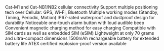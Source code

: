 Cat-M1 and Cat-NB1/NB2 cellular connectivity
Support multiple positioning tech over Cellular: GPS, Wi-Fi, Bluetooth
Multiple working modes (Standby, Timing, Periodic, Motion)
IP67-rated waterproof and dustproof design for durability
Noticeable one-touch alarm button with loud audible beep
Convenient magnetic charging method for easy charging
Compatible with SIM cards as well as embedded SIM (eSIM)
Lightweight at only 70 grams and ultra-compact dimensions
1500mAh rechargeable battery for extended battery life
ATEX certified explosion-proof version available
